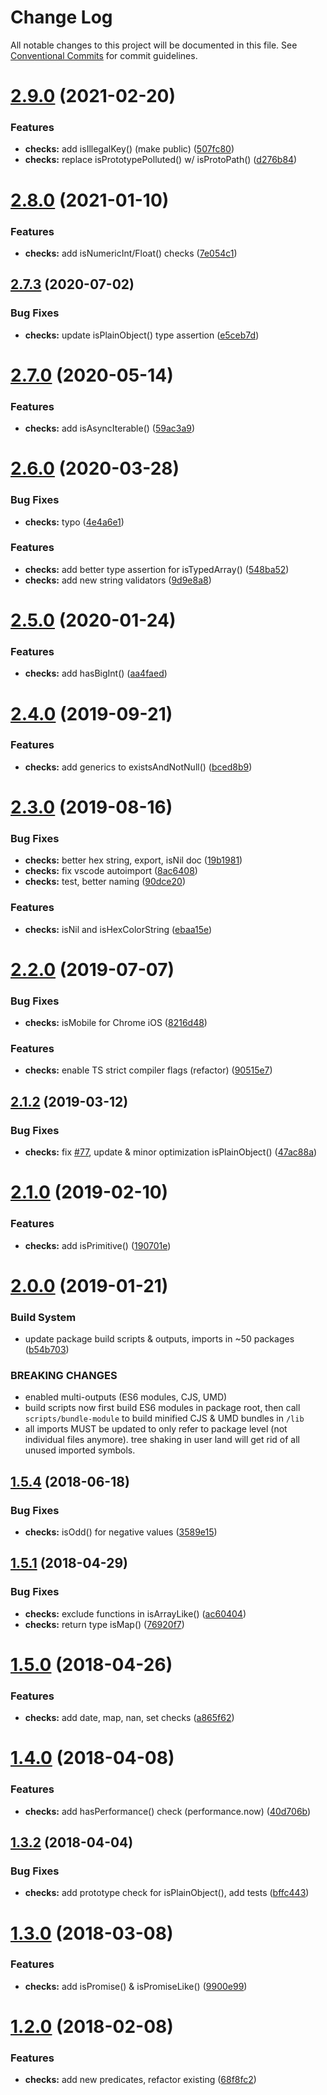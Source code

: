 #  Change Log 

All notable changes to this project will be documented in this file. See [Conventional Commits](https://conventionalcommits.org) for commit guidelines. 

#  [2.9.0](https://github.com/thi-ng/umbrella/compare/@thi.ng/checks@2.8.0...@thi.ng/checks@2.9.0) (2021-02-20) 

###  Features 

- **checks:** add isIllegalKey() (make public) ([507fc80](https://github.com/thi-ng/umbrella/commit/507fc806903e766e42a98ddd569ba4031925204b)) 
- **checks:** replace isPrototypePolluted() w/ isProtoPath() ([d276b84](https://github.com/thi-ng/umbrella/commit/d276b8465eda21a32f3613d20c043ea50fce7f57)) 

#  [2.8.0](https://github.com/thi-ng/umbrella/compare/@thi.ng/checks@2.7.13...@thi.ng/checks@2.8.0) (2021-01-10) 

###  Features 

- **checks:** add isNumericInt/Float() checks ([7e054c1](https://github.com/thi-ng/umbrella/commit/7e054c14b06850800869ba0bc8c8174e233dda53)) 

##  [2.7.3](https://github.com/thi-ng/umbrella/compare/@thi.ng/checks@2.7.2...@thi.ng/checks@2.7.3) (2020-07-02) 

###  Bug Fixes 

- **checks:** update isPlainObject() type assertion ([e5ceb7d](https://github.com/thi-ng/umbrella/commit/e5ceb7d3e1ef5be7a4e83319ab1c36bbc3e1b1a8)) 

#  [2.7.0](https://github.com/thi-ng/umbrella/compare/@thi.ng/checks@2.6.5...@thi.ng/checks@2.7.0) (2020-05-14) 

###  Features 

- **checks:** add isAsyncIterable() ([59ac3a9](https://github.com/thi-ng/umbrella/commit/59ac3a9ea2588bf8afc0a8e9bfed72ffb875c47d)) 

#  [2.6.0](https://github.com/thi-ng/umbrella/compare/@thi.ng/checks@2.5.4...@thi.ng/checks@2.6.0) (2020-03-28) 

###  Bug Fixes 

- **checks:** typo ([4e4a6e1](https://github.com/thi-ng/umbrella/commit/4e4a6e1062075705d96883f860f23b545fd9ebdf)) 

###  Features 

- **checks:** add better type assertion for isTypedArray() ([548ba52](https://github.com/thi-ng/umbrella/commit/548ba5205033bcc4a917fa56ede65ba3df4b3eef)) 
- **checks:** add new string validators ([9d9e8a8](https://github.com/thi-ng/umbrella/commit/9d9e8a8bcb73efb728faf4a216a9dfcac31a0639)) 

#  [2.5.0](https://github.com/thi-ng/umbrella/compare/@thi.ng/checks@2.4.2...@thi.ng/checks@2.5.0) (2020-01-24) 

###  Features 

- **checks:** add hasBigInt() ([aa4faed](https://github.com/thi-ng/umbrella/commit/aa4faed08362caa591f64d1ffce75e8d9e213dd9)) 

#  [2.4.0](https://github.com/thi-ng/umbrella/compare/@thi.ng/checks@2.3.0...@thi.ng/checks@2.4.0) (2019-09-21) 

###  Features 

- **checks:** add generics to existsAndNotNull() ([bced8b9](https://github.com/thi-ng/umbrella/commit/bced8b9)) 

#  [2.3.0](https://github.com/thi-ng/umbrella/compare/@thi.ng/checks@2.2.2...@thi.ng/checks@2.3.0) (2019-08-16) 

###  Bug Fixes 

- **checks:** better hex string, export, isNil doc ([19b1981](https://github.com/thi-ng/umbrella/commit/19b1981)) 
- **checks:** fix vscode autoimport ([8ac6408](https://github.com/thi-ng/umbrella/commit/8ac6408)) 
- **checks:** test, better naming ([90dce20](https://github.com/thi-ng/umbrella/commit/90dce20)) 

###  Features 

- **checks:** isNil and isHexColorString ([ebaa15e](https://github.com/thi-ng/umbrella/commit/ebaa15e)) 

#  [2.2.0](https://github.com/thi-ng/umbrella/compare/@thi.ng/checks@2.1.6...@thi.ng/checks@2.2.0) (2019-07-07) 

###  Bug Fixes 

- **checks:** isMobile for Chrome iOS ([8216d48](https://github.com/thi-ng/umbrella/commit/8216d48)) 

###  Features 

- **checks:** enable TS strict compiler flags (refactor) ([90515e7](https://github.com/thi-ng/umbrella/commit/90515e7)) 

##  [2.1.2](https://github.com/thi-ng/umbrella/compare/@thi.ng/checks@2.1.1...@thi.ng/checks@2.1.2) (2019-03-12) 

###  Bug Fixes 

- **checks:** fix [#77](https://github.com/thi-ng/umbrella/issues/77), update & minor optimization isPlainObject() ([47ac88a](https://github.com/thi-ng/umbrella/commit/47ac88a)) 

#  [2.1.0](https://github.com/thi-ng/umbrella/compare/@thi.ng/checks@2.0.2...@thi.ng/checks@2.1.0) (2019-02-10) 

###  Features 

- **checks:** add isPrimitive() ([190701e](https://github.com/thi-ng/umbrella/commit/190701e)) 

#  [2.0.0](https://github.com/thi-ng/umbrella/compare/@thi.ng/checks@1.5.14...@thi.ng/checks@2.0.0) (2019-01-21) 

###  Build System 

- update package build scripts & outputs, imports in ~50 packages ([b54b703](https://github.com/thi-ng/umbrella/commit/b54b703)) 

###  BREAKING CHANGES 

- enabled multi-outputs (ES6 modules, CJS, UMD) 
- build scripts now first build ES6 modules in package root, then call   `scripts/bundle-module` to build minified CJS & UMD bundles in `/lib` 
- all imports MUST be updated to only refer to package level   (not individual files anymore). tree shaking in user land will get rid of   all unused imported symbols. 

##  [1.5.4](https://github.com/thi-ng/umbrella/compare/@thi.ng/checks@1.5.3...@thi.ng/checks@1.5.4) (2018-06-18) 

###  Bug Fixes 

- **checks:** isOdd() for negative values ([3589e15](https://github.com/thi-ng/umbrella/commit/3589e15)) 

##  [1.5.1](https://github.com/thi-ng/umbrella/compare/@thi.ng/checks@1.5.0...@thi.ng/checks@1.5.1) (2018-04-29) 

###  Bug Fixes 

- **checks:** exclude functions in isArrayLike() ([ac60404](https://github.com/thi-ng/umbrella/commit/ac60404)) 
- **checks:** return type isMap() ([76920f7](https://github.com/thi-ng/umbrella/commit/76920f7)) 

#  [1.5.0](https://github.com/thi-ng/umbrella/compare/@thi.ng/checks@1.4.0...@thi.ng/checks@1.5.0) (2018-04-26) 

###  Features 

- **checks:** add date, map, nan, set checks ([a865f62](https://github.com/thi-ng/umbrella/commit/a865f62)) 

#  [1.4.0](https://github.com/thi-ng/umbrella/compare/@thi.ng/checks@1.3.2...@thi.ng/checks@1.4.0) (2018-04-08) 

###  Features 

- **checks:** add hasPerformance() check (performance.now) ([40d706b](https://github.com/thi-ng/umbrella/commit/40d706b)) 

##  [1.3.2](https://github.com/thi-ng/umbrella/compare/@thi.ng/checks@1.3.1...@thi.ng/checks@1.3.2) (2018-04-04) 

###  Bug Fixes 

- **checks:** add prototype check for isPlainObject(), add tests ([bffc443](https://github.com/thi-ng/umbrella/commit/bffc443)) 

#  [1.3.0](https://github.com/thi-ng/umbrella/compare/@thi.ng/checks@1.2.1...@thi.ng/checks@1.3.0) (2018-03-08) 

###  Features 

- **checks:** add isPromise() & isPromiseLike() ([9900e99](https://github.com/thi-ng/umbrella/commit/9900e99)) 

#  [1.2.0](https://github.com/thi-ng/umbrella/compare/@thi.ng/checks@1.1.6...@thi.ng/checks@1.2.0) (2018-02-08) 

###  Features 

- **checks:** add new predicates, refactor existing ([68f8fc2](https://github.com/thi-ng/umbrella/commit/68f8fc2)) 
